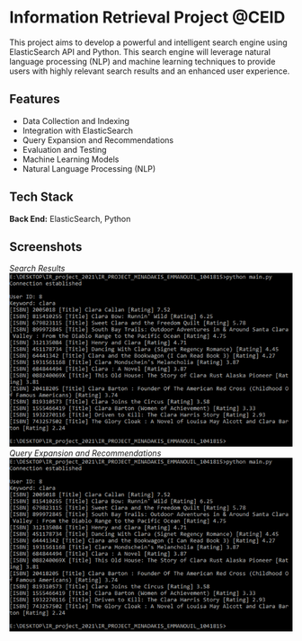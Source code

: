 
# Information Retrieval Project @CEID

This project aims to develop a powerful and intelligent search engine using ElasticSearch API and Python. This search engine will leverage natural language processing (NLP) and machine learning techniques to provide users with highly relevant search results and an enhanced user experience.


## Features

- Data Collection and Indexing
- Integration with ElasticSearch
- Query Expansion and Recommendations
- Evaluation and Testing
- Machine Learning Models
- Natural Language Processing (NLP)
## Tech Stack

**Back End:** ElasticSearch, Python



## Screenshots
*Search Results*
![Search Results](https://github.com/manosmin/ceid-ir/blob/master/screenshots/ss1.png)
*Query Expansion and Recommendations*
![Query Expansion and Recommendations](https://github.com/manosmin/ceid-ir/blob/master/screenshots/ss1.png)

